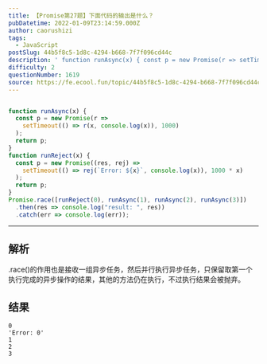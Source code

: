 ```yaml
---
title: 【Promise第27题】下面代码的输出是什么？
pubDatetime: 2022-01-09T23:14:59.000Z
author: caorushizi
tags:
  - JavaScript
postSlug: 44b5f8c5-1d8c-4294-b668-7f7f096cd44c
description: ' function runAsync(x) { const p = new Promise(r => setTimeout(() => r(x, console.log(x)), 1000) ); return p; } function runReject(x) { const p = new Promise((res, rej) => setTimeout(() => rej(`Error: '
difficulty: 2
questionNumber: 1619
source: https://fe.ecool.fun/topic/44b5f8c5-1d8c-4294-b668-7f7f096cd44c
---
```


```js

function runAsync(x) {
  const p = new Promise(r =>
    setTimeout(() => r(x, console.log(x)), 1000)
  );
  return p;
}
function runReject(x) {
  const p = new Promise((res, rej) =>
    setTimeout(() => rej(`Error: ${x}`, console.log(x)), 1000 * x)
  );
  return p;
}
Promise.race([runReject(0), runAsync(1), runAsync(2), runAsync(3)])
  .then(res => console.log("result: ", res))
  .catch(err => console.log(err));

```

---

## 解析

.race()的作用也是接收一组异步任务，然后并行执行异步任务，只保留取第一个执行完成的异步操作的结果，其他的方法仍在执行，不过执行结果会被抛弃。

## 结果

```
0
'Error: 0'
1
2
3
```
